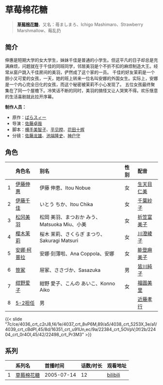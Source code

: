 # 草莓棉花糖


> <u>**[草莓棉花糖](http://bgm.tv/subject/284)**</u>，又名：苺ましまろ、Ichigo Mashimaro、Strawberry Marshmallow、莓乱扔

## 简介


伸惠是短期大学的女大学生，妹妹千佳是普通的小学生。但这平凡的日子却总是充满麻烦，问题就在于千佳的同班同学，邻居美羽是个不折不扣的麻烦制造大王。经常从窗户跳入千佳房间的美羽，俨然成了这个家的一员。
千佳的好友茉莉是一个胆小又可爱的女孩，一天，她的班上转来一位名叫安娜的外国女生。实际上，安娜是一个内心完全日化的女孩，而这个秘密被茉莉不小心发现了。
五位女孩最终聚集在了同一个屋檐下。冷笑话不断的同时，美羽的搞怪又让人哭笑不得。欢乐惬意的生活喜剧就此拉开序幕。

**制作人员：**
- 原作：[ばらスィー](http://bgm.tv/person/2712)
- 导演：[佐藤卓哉](http://bgm.tv/person/200)
- 脚本：[横手美智子](http://bgm.tv/person/337)、[平见瞠](http://bgm.tv/person/3782)、[花田十辉](http://bgm.tv/person/262)
- 分镜：[佐藤龙雄](http://bgm.tv/person/548)、[池端隆史](http://bgm.tv/person/1614)、[神户守](http://bgm.tv/person/1047)

## 角色

|     |   角色名   |   别名  | 性别 |  配音  |
|:--- |:------  |:----      |:---  |:--   |
| 1 | [伊藤伸惠](http://bgm.tv/character/4036) | 伊藤 伸恵、Itou Nobue | 女 | [生天目仁美](http://bgm.tv/person/4394) |
| 2 | [伊藤千佳](http://bgm.tv/character/4037) | いとう ちか、Itou Chika | 女 | [千葉紗子](http://bgm.tv/person/4129) |
| 3 | [松冈美羽](http://bgm.tv/character/4038) | 松岡 美羽、まつおか みう、Matsuoka Miu、小美 | 女 | [折笠富美子](http://bgm.tv/person/4042) |
| 4 | [樱木茉莉](http://bgm.tv/character/4039) | 桜木 茉莉、さくらぎ まつり、Sakuragi Matsuri | 女 | [川澄綾子](http://bgm.tv/person/740) |
| 5 | [安娜·柯普拉](http://bgm.tv/character/16351) | 安娜·刻薄啦、Ana Coppola、安娜 | 女 | [能登麻美子](http://bgm.tv/person/3827) |
| 6 | [笹冢](http://bgm.tv/character/22384) | 屉冢、ささづか、Sasazuka | 男 | [皆川純子](http://bgm.tv/person/4224) |
| 7 | [绀野爱子](http://bgm.tv/character/22404) | 紺野 愛子、こんの あいこ、Konno Aiko | 女 | [福圓美里](http://bgm.tv/person/4372) |
| 8 | [5-2担任](http://bgm.tv/character/22498) | 男 |  | [近藤孝行](http://bgm.tv/person/3980) |

{{< slide "7c/ce/4036_crt_c2rJ8,f4/1e/4037_crt_8vP6M,89/a5/4038_crt_5253X,3e/a1/4039_crt_cBdPI,45/8d/16351_crt_u91Un,ec/9a/22384_crt_5OVpV,0f/2b/22404_crt_0r4OI,45/42/22498_crt_Pr3M3" >}}

## 系列

|     |   系列名   |   首播时间  | 话数/时长  | 观看地址 |
|:---  |:------    |:----      |:---       |:---  |
| 1 |[草莓棉花糖](https://bgm.tv/subject/284)| 2005-07-14 | 12 | [bilibili](https://www.bilibili.com/bangumi/play/ss1856)  |



